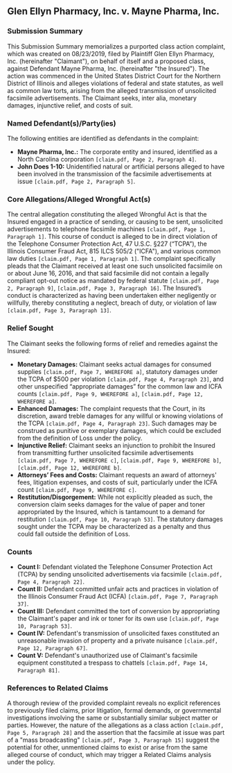 ## Glen Ellyn Pharmacy, Inc. v. Mayne Pharma, Inc.
### Submission Summary
This Submission Summary memorializes a purported class action complaint, which was created on 08/23/2019, filed by Plaintiff Glen Ellyn Pharmacy, Inc. (hereinafter "Claimant"), on behalf of itself and a proposed class, against Defendant Mayne Pharma, Inc. (hereinafter "the Insured"). The action was commenced in the United States District Court for the Northern District of Illinois and alleges violations of federal and state statutes, as well as common law torts, arising from the alleged transmission of unsolicited facsimile advertisements. The Claimant seeks, inter alia, monetary damages, injunctive relief, and costs of suit.

### Named Defendant(s)/Party(ies)
The following entities are identified as defendants in the complaint:
- **Mayne Pharma, Inc.:** The corporate entity and insured, identified as a North Carolina corporation `[claim.pdf, Page 2, Paragraph 4]`.
- **John Does 1-10:** Unidentified natural or artificial persons alleged to have been involved in the transmission of the facsimile advertisements at issue `[claim.pdf, Page 2, Paragraph 5]`.

### Core Allegations/Alleged Wrongful Act(s)
The central allegation constituting the alleged Wrongful Act is that the Insured engaged in a practice of sending, or causing to be sent, unsolicited advertisements to telephone facsimile machines `[claim.pdf, Page 1, Paragraph 1]`. This course of conduct is alleged to be in direct violation of the Telephone Consumer Protection Act, 47 U.S.C. §227 (“TCPA”), the Illinois Consumer Fraud Act, 815 ILCS 505/2 ("ICFA"), and various common law duties `[claim.pdf, Page 1, Paragraph 1]`. The complaint specifically pleads that the Claimant received at least one such unsolicited facsimile on or about June 16, 2016, and that said facsimile did not contain a legally compliant opt-out notice as mandated by federal statute `[claim.pdf, Page 2, Paragraph 9]`, `[claim.pdf, Page 3, Paragraph 16]`. The Insured’s conduct is characterized as having been undertaken either negligently or willfully, thereby constituting a neglect, breach of duty, or violation of law `[claim.pdf, Page 3, Paragraph 13]`.

### Relief Sought
The Claimant seeks the following forms of relief and remedies against the Insured:
- **Monetary Damages:** Claimant seeks actual damages for consumed supplies `[claim.pdf, Page 7, WHEREFORE a]`, statutory damages under the TCPA of $500 per violation `[claim.pdf, Page 4, Paragraph 23]`, and other unspecified “appropriate damages” for the common law and ICFA counts `[claim.pdf, Page 9, WHEREFORE a]`, `[claim.pdf, Page 12, WHEREFORE a]`.
- **Enhanced Damages:** The complaint requests that the Court, in its discretion, award treble damages for any willful or knowing violations of the TCPA `[claim.pdf, Page 4, Paragraph 23]`. Such damages may be construed as punitive or exemplary damages, which could be excluded from the definition of Loss under the policy.
- **Injunctive Relief:** Claimant seeks an injunction to prohibit the Insured from transmitting further unsolicited facsimile advertisements `[claim.pdf, Page 7, WHEREFORE c]`, `[claim.pdf, Page 9, WHEREFORE b]`, `[claim.pdf, Page 12, WHEREFORE b]`.
- **Attorneys’ Fees and Costs:** Claimant requests an award of attorneys' fees, litigation expenses, and costs of suit, particularly under the ICFA count `[claim.pdf, Page 9, WHEREFORE c]`.
- **Restitution/Disgorgement:** While not explicitly pleaded as such, the conversion claim seeks damages for the value of paper and toner appropriated by the Insured, which is tantamount to a demand for restitution `[claim.pdf, Page 10, Paragraph 53]`. The statutory damages sought under the TCPA may be characterized as a penalty and thus could fall outside the definition of Loss.

### Counts
- **Count I:** Defendant violated the Telephone Consumer Protection Act (TCPA) by sending unsolicited advertisements via facsimile `[claim.pdf, Page 4, Paragraph 22]`.
- **Count II:** Defendant committed unfair acts and practices in violation of the Illinois Consumer Fraud Act (ICFA) `[claim.pdf, Page 7, Paragraph 37]`.
- **Count III:** Defendant committed the tort of conversion by appropriating the Claimant's paper and ink or toner for its own use `[claim.pdf, Page 10, Paragraph 53]`.
- **Count IV:** Defendant's transmission of unsolicited faxes constituted an unreasonable invasion of property and a private nuisance `[claim.pdf, Page 12, Paragraph 67]`.
- **Count V:** Defendant's unauthorized use of Claimant's facsimile equipment constituted a trespass to chattels `[claim.pdf, Page 14, Paragraph 81]`.

### References to Related Claims
A thorough review of the provided complaint reveals no explicit references to previously filed claims, prior litigation, formal demands, or governmental investigations involving the same or substantially similar subject matter or parties. However, the nature of the allegations as a class action `[claim.pdf, Page 5, Paragraph 28]` and the assertion that the facsimile at issue was part of a "mass broadcasting" `[claim.pdf, Page 3, Paragraph 15]` suggest the potential for other, unmentioned claims to exist or arise from the same alleged course of conduct, which may trigger a Related Claims analysis under the policy.
